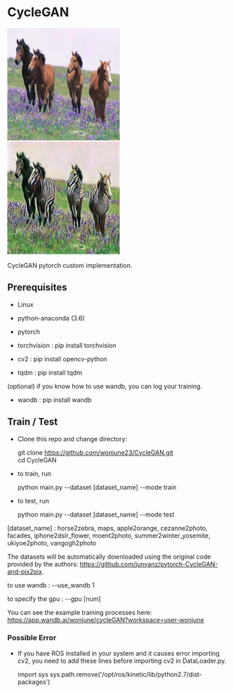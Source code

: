 # CycleGAN
![input](./examples/input.jpg)
![output](./examples/output.jpg)

CycleGAN pytorch custom implementation.

## Prerequisites

- Linux

- python-anaconda (3.6)

- pytorch

- torchvision : pip install torchvision

- cv2 : pip install opencv-python

- tqdm : pip install tqdm

(optional) if you know how to use wandb, you can log your training.

- wandb : pip install wandb

## Train / Test

- Clone this repo and change directory:


     git clone https://github.com/wonjune23/CycleGAN.git     
     cd CycleGAN
- to train, run


     python main.py --dataset [dataset_name] --mode train     

- to test, run


     python main.py --dataset [dataset_name] --mode test     


[dataset_name] : horse2zebra, maps, apple2orange, cezanne2photo, facades, iphone2dslr_flower, moent2photo, summer2winter_yosemite, ukiyoe2photo, vangogh2photo

The datasets will be automatically downloaded using the original code provided by the authors: https://github.com/junyanz/pytorch-CycleGAN-and-pix2pix.

to use wandb : --use_wandb 1

to specify the gpu : --gpu [num]

You can see the example training processes here: https://app.wandb.ai/wonjune/cycleGAN?workspace=user-wonjune

### Possible Error
- If you have ROS installed in your system and it causes error importing cv2, you need to add these lines before importing cv2 in DataLoader.py.


    import sys
    sys.path.remove('/opt/ros/kinetic/lib/python2.7/dist-packages')